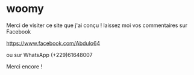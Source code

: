 # woomy 
Merci de visiter ce site que j'ai conçu !
laissez moi vos commentaires sur Facebook 

https://www.facebook.com/Abdulo64 

ou sur WhatsApp (+229)61648007

Merci encore !
